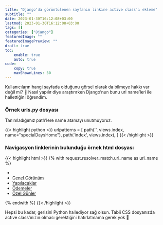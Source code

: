 ```yaml
---
title: "Django’da görüntülenen sayfanın linkine active class’ı ekleme"
subtitle: ""
date: 2023-01-30T16:12:08+03:00
lastmod: 2023-01-30T16:12:08+03:00
tags: []
categories: ["Django"]
featuredImage: ""
featuredImagePreview: ""
draft: true
toc:
    enable: true
    auto: true
code:
    copy: true
    maxShownLines: 50
---
```


Kullanıcıların hangi sayfada olduğunu görsel olarak da bilmeye hakkı var değil mi? 🙂 Nasıl yapılır diye araştırırken Django’nun bunu url name’leri ile hallettiğini öğrendim.
<!--more-->

### Örnek urls.py dosyası

Tanımladığımız path’lere name atamayı unutmuyoruz.

{{< highlight python >}}
urlpatterns = [
path('', views.index, name="specialDaysHome"),
path('index', views.index),
]
{{< /highlight >}}

### Navigasyon linklerinin bulunduğu örnek html dosyası


{{< highlight html >}}
{% with request.resolver_match.url_name as url_name %}
<ul class="navbar-nav">
    <li class="nav-item">
        <a class="nav-link" data-widget="pushmenu" href="#" role="button"><i class="fas fa-bars"></i></a>
    </li>
    <li class="nav-item d-none d-sm-inline-block {% if url_name == 'home' %}active{% endif %}">
        <a href="{% url 'home' %}" class="nav-link">Genel Görünüm</a>
    </li>
    <li class="nav-item d-none d-sm-inline-block {% if url_name == 'todoHome' %}active{% endif %}">
        <a href="{% url 'todoHome' %}" class="nav-link">Yapılacaklar</a>
    </li>
    <li class="nav-item d-none d-sm-inline-block {% if url_name == 'paymentsHome' %}active{% endif %}">
        <a href="{% url 'paymentsHome' %}" class="nav-link">Ödemeler</a>
    </li>
    <li class="nav-item d-none d-sm-inline-block {% if url_name == 'specialDaysHome' %}active{% endif %}">
        <a href="{% url 'specialDaysHome' %}" class="nav-link">Özel Günler</a>
    </li>
</ul>
{% endwith %}
{{< /highlight >}}

Hepsi bu kadar, gerisini Python hallediyor sağ olsun. Tabii CSS dosyanızda active class’ınızın olması gerektiğini hatırlatmama gerek yok 🙂





